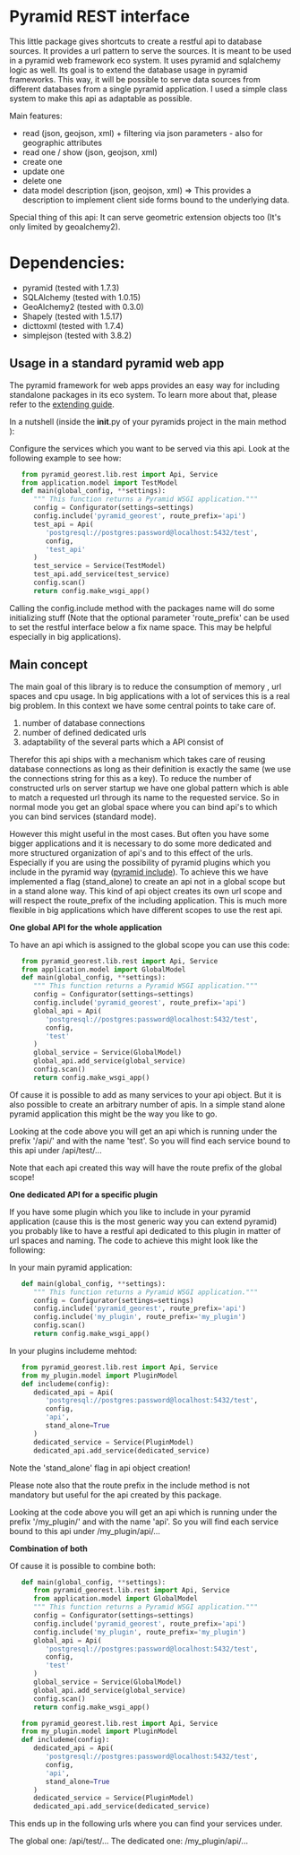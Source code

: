 Pyramid REST interface
======================

This little package gives shortcuts to create a restful api to database sources. It provides a url pattern to serve the
sources.
It is meant to be used in a pyramid web framework eco system. It uses pyramid and sqlalchemy logic as well. Its goal is
to extend the database usage in pyramid frameworks. This way, it will be possible to serve data sources from
different databases from a single pyramid application.
I used a simple class system to make this api as adaptable as possible.

Main features:

* read (json, geojson, xml) + filtering via json parameters - also for geographic attributes
* read one / show (json, geojson, xml)
* create one
* update one
* delete one
* data model description (json, geojson, xml) => This provides a description to implement client side forms bound to the underlying data.

Special thing of this api: It can serve geometric extension objects too (It's only limited by geoalchemy2).

Dependencies:
=============
* pyramid (tested with 1.7.3)
* SQLAlchemy (tested with 1.0.15)
* GeoAlchemy2 (tested with 0.3.0)
* Shapely (tested with 1.5.17)
* dicttoxml (tested with 1.7.4)
* simplejson (tested with 3.8.2)


Usage in a standard pyramid web app
-----------------------------------

The pyramid framework for web apps provides an easy way for including 
standalone packages in its eco system. To learn
more about that, please refer to the [extending guide](http://docs.pylonsproject.org/projects/pyramid//en/latest/narr/extending.html 'extending guide').

In a nutshell (inside the __init__.py of your pyramids project in the 
main method ):

Configure the services which you want to be served via this api. Look 
at the following example to see how: 

```python
   from pyramid_georest.lib.rest import Api, Service
   from application.model import TestModel
   def main(global_config, **settings):
      """ This function returns a Pyramid WSGI application."""
      config = Configurator(settings=settings)
      config.include('pyramid_georest', route_prefix='api')
      test_api = Api(
         'postgresql://postgres:password@localhost:5432/test',
         config,
         'test_api'
      )
      test_service = Service(TestModel)
      test_api.add_service(test_service)
      config.scan()
      return config.make_wsgi_app()
```

Calling the config.include method with the packages name will do some 
initializing stuff (Note that the optional
parameter 'route_prefix' can be used to set the restful interface below 
a fix name space. This may be helpful especially
in big applications).

Main concept
------------

The main goal of this library is to reduce the consumption of memory ,
url spaces and cpu usage. In big applications with a lot of services 
this is a real big problem. In this context we have some central points 
to take care of.

1. number of database connections
2. number of defined dedicated urls
3. adaptability of the several parts which a API consist of

Therefor this api ships with a mechanism which takes care of reusing 
database connections as long as their definition is exactly the same 
(we use the connections string for this as a key).
To reduce the number of constructed urls on server startup we have one 
global pattern which is able to match a requested url through its name 
to the requested service. So in normal mode you get an global space 
where you can bind api's to which you can bind services 
(standard mode).

However this might useful in the most cases. But often 
you have some bigger applications and it is necessary to do some more 
dedicated and more structured organization of api's and to this effect 
of the urls. Especially if you are using the possibility of pyramid 
plugins which you include in the pyramid way ([pyramid include](http://docs.pylonsproject.org/projects/pyramid/en/latest/api/config.html#pyramid.config.Configurator.include 'pyramid include')).
To achieve this we have implemented a flag (stand_alone) to create an 
api not in a global scope but in a stand alone way. This kind of api 
object creates its own url scope and will respect the route_prefix of 
the including application. This is much more flexible in big 
applications which have different scopes to use the rest api.

**One global API for the whole application**

To have an api which is assigned to the global scope you can use this 
code:

```python
   from pyramid_georest.lib.rest import Api, Service
   from application.model import GlobalModel
   def main(global_config, **settings):
      """ This function returns a Pyramid WSGI application."""
      config = Configurator(settings=settings)
      config.include('pyramid_georest', route_prefix='api')
      global_api = Api(
         'postgresql://postgres:password@localhost:5432/test',
         config,
         'test'
      )
      global_service = Service(GlobalModel)
      global_api.add_service(global_service)
      config.scan()
      return config.make_wsgi_app()
```

Of cause it is possible to add as many services to your api object. But 
it is also possible to create an arbitrary number of apis.
In a simple stand alone pyramid application this might be the way you 
like to go.

Looking at the code above you will get an api which is running under 
the prefix '/api/' and with the name 'test'.
So you will find each service bound to this api under /api/test/...

Note that each api created this way will have the route prefix of the 
global scope!

**One dedicated API for a specific plugin**

If you have some plugin which you like to include in your pyramid 
application (cause this is the most generic way you can extend pyramid) 
you probably like to have a restful api dedicated to this plugin in 
matter of url spaces and naming. The code to achieve this might look 
like the following:

In your main pyramid application:

```python
   def main(global_config, **settings):
      """ This function returns a Pyramid WSGI application."""
      config = Configurator(settings=settings)
      config.include('pyramid_georest', route_prefix='api')
      config.include('my_plugin', route_prefix='my_plugin')
      config.scan()
      return config.make_wsgi_app()
```

In your plugins includeme mehtod:

```python
   from pyramid_georest.lib.rest import Api, Service
   from my_plugin.model import PluginModel
   def includeme(config):
      dedicated_api = Api(
         'postgresql://postgres:password@localhost:5432/test',
         config,
         'api',
         stand_alone=True
      )
      dedicated_service = Service(PluginModel)
      dedicated_api.add_service(dedicated_service)
```

Note the 'stand_alone' flag in api object creation!

Please note also that the route prefix in the include method is not 
mandatory but useful for the api created by this package.

Looking at the code above you will get an api which is running under 
the prefix '/my_plugin/' and with the name 'api'.
So you will find each service bound to this api under /my_plugin/api/...

**Combination of both**

Of cause it is possible to combine both:

```python
   def main(global_config, **settings):
      from pyramid_georest.lib.rest import Api, Service
      from application.model import GlobalModel
      """ This function returns a Pyramid WSGI application."""
      config = Configurator(settings=settings)
      config.include('pyramid_georest', route_prefix='api')
      config.include('my_plugin', route_prefix='my_plugin')
      global_api = Api(
         'postgresql://postgres:password@localhost:5432/test',
         config,
         'test'
      )
      global_service = Service(GlobalModel)
      global_api.add_service(global_service)
      config.scan()
      return config.make_wsgi_app()
```

```python
   from pyramid_georest.lib.rest import Api, Service
   from my_plugin.model import PluginModel
   def includeme(config):
      dedicated_api = Api(
         'postgresql://postgres:password@localhost:5432/test',
         config,
         'api',
         stand_alone=True
      )
      dedicated_service = Service(PluginModel)
      dedicated_api.add_service(dedicated_service)
```

This ends up in the following urls where you can find your services 
under.

The global one:
/api/test/...
The dedicated one:
/my_plugin/api/...
